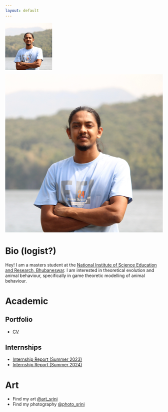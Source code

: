 ```yaml
---
layout: default
---
```

<link rel="shortcut icon" type="image/x-icon" href="assests/img/favicons/favicon.ico">
<img align="center" width="150" height="150" src="https://github.com/CaptChup/CaptChup.github.io/blob/main/assests/img/img_3106_cropped_compressed.JPG?raw=true">
<p style="text-align: center" width="150" height="150"><img src="https://github.com/CaptChup/CaptChup.github.io/blob/main/assests/img/img_3106_cropped_compressed.JPG?raw=true"></p>


# Bio (logist?)
Hey! I am a masters student at the [National Institute of Science Education and Research, Bhubaneswar](https://www.niser.ac.in/). I am interested in theoretical evolution and animal behaviour, specifically in game theoretic modelling of animal behaviour. 

# Academic
## Portfolio
* [CV](academic/curriculum_vitae_compressed.pdf)

## Internships
* [Internship Report (Summer 2023)](academic/summer_internship_report.pdf)
* [Internship Report (Summer 2024)](academic/summer_internship_report_c_l_srinivas_2024_signed_with_ack.pdf)

# Art
* Find my art [@art_srini](https://www.instagram.com/art_srini/)
* Find my photography [@photo_srini](https://www.instagram.com/photo_srini/)
